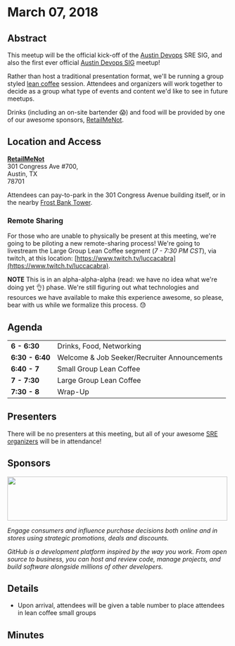 # March 07, 2018

## Abstract
This meetup will be the official kick-off of the [Austin Devops](https://www.meetup.com/austin-devops) SRE SIG, and also the first ever official [Austin Devops SIG](https://github.com/Austin-Devops/community/tree/master/sigs) meetup!

Rather than host a traditional presentation format, we'll be running a group styled [lean coffee](http://leancoffee.org/) session. Attendees and organizers will work together to decide as a group what type of events and content we'd like to see in future meetups.

Drinks (including an on-site bartender :scream:) and food will be provided by one of our awesome sponsors, [RetailMeNot](https://www.retailmenot.com).


## Location and Access
[**RetailMeNot**](https://www.retailmenot.com/corp/careers/) </br>
301 Congress Ave #700, </br>
Austin, TX </br>
78701 </br>

Attendees can pay-to-park in the 301 Congress Avenue building itself, or in the nearby [Frost Bank Tower](https://www.google.com/maps/place/Frost+Bank+Tower,+Austin,+TX+78701/@30.2667036,-97.7450048,17z/data=!3m1!5s0x8644b50836932249:0xc9c4cd46a5fa9f50!4m13!1m7!3m6!1s0x8644b508398d21e9:0x6fdbff47608ef52!2sFrost+Bank+Tower,+Austin,+TX+78701!3b1!8m2!3d30.266699!4d-97.7428161!3m4!1s0x8644b508398d21e9:0x6fdbff47608ef52!8m2!3d30.266699!4d-97.7428161).

### Remote Sharing
For those who are unable to physically be present at this meeting, we're going to be piloting a new remote-sharing process! We're going to livestream the Large Group Lean Coffee segment (_7 - 7:30 PM CST_), via twitch, at this location: [https://www.twitch.tv/luccacabra](https://www.twitch.tv/luccacabra). 

**NOTE** This is in an alpha-alpha-alpha (read: we have no idea what we're doing yet :ok_hand:) phase. We're still figuring out what technologies and resources we have available to make this experience awesome, so please, bear with us while we formalize this process. :sweat:

## Agenda
|  |  |
| - |-|
| **6 - 6:30** | Drinks, Food, Networking |
| **6:30 - 6:40**| Welcome & Job Seeker/Recruiter Announcements |
| **6:40 - 7** | Small Group Lean Coffee |
| **7 - 7:30** | Large Group Lean Coffee |
| **7:30 - 8** | Wrap-Up |

## Presenters
There will be no presenters at this meeting, but all of your awesome [SRE organizers](https://github.com/Austin-Devops/community/tree/master/sigs/sre#organizers) will be in attendance!

## Sponsors
<a href="https://www.retailmenot.com/corp/careers/"><img src="https://www.retailmenot.com/corp/gui/img/shared/logo.svg" height="100px" width="500px"/></a><br/>

_Engage consumers and influence purchase decisions both online and in stores using strategic promotions, deals and discounts._

<a href="https://github.com/about/careers"><img src=""/></a><br/>
_GitHub is a development platform inspired by the way you work. From open source to business, you can host and review code, manage projects, and build software alongside millions of other developers._

## Details
* Upon arrival, attendees will be given a table number to place attendees in lean coffee small groups

## Minutes
